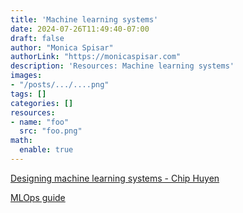 ```yaml
---
title: 'Machine learning systems'
date: 2024-07-26T11:49:40-07:00
draft: false
author: "Monica Spisar"
authorLink: "https://monicaspisar.com"
description: 'Resources: Machine learning systems'
images: 
- "/posts/.../....png"
tags: []
categories: []
resources:
- name: "foo"
  src: "foo.png"
math:
  enable: true
---
```


[Designing machine learning systems - Chip Huyen](https://github.com/chiphuyen/dmls-book)

[MLOps guide](https://huyenchip.com/mlops/)